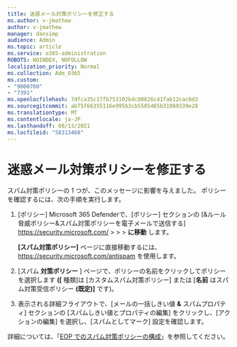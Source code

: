 ```yaml
---
title: 迷惑メール対策ポリシーを修正する
ms.author: v-jmathew
author: v-jmathew
manager: dansimp
audience: Admin
ms.topic: article
ms.service: o365-administration
ROBOTS: NOINDEX, NOFOLLOW
localization_priority: Normal
ms.collection: Adm_O365
ms.custom:
- "9000760"
- "7391"
ms.openlocfilehash: 7dfca35c17fb753102bdc80826c41fab12cac8d3
ms.sourcegitcommit: ab75f66355116e995b3cb5505465b31989339e28
ms.translationtype: MT
ms.contentlocale: ja-JP
ms.lasthandoff: 08/13/2021
ms.locfileid: "58313468"
---
```

# <a name="fix-anti-spam-policy"></a>迷惑メール対策ポリシーを修正する

スパム対策ポリシーの 1 つが、このメッセージに影響を与えました。 ポリシーを確認するには、次の手順を実行します。

1. [ポリシー] Microsoft 365 Defenderで、[ポリシー] セクションの [&ルール脅威ポリシー&スパム対策ポリシーを電子メールで送信する] <https://security.microsoft.com/>  \>  \>  \> **に移動** します。

   **[スパム対策ポリシー]** ページに直接移動するには、<https://security.microsoft.com/antispam> を使用します。

2. [スパム **対策ポリシー** ] ページで、ポリシーの名前をクリックしてポリシーを選択します **([** 種類]は [カスタムスパム対策ポリシー] または [**名前** はスパム対策受信ポリシー **(既定)]** です)。

3. 表示される詳細フライアウトで、[メールの一括しきい値 **&** スパムプロパティ] セクションの [スパムしきい値とプロパティの編集] をクリックし、[アクションの編集] を選択し、[スパムとしてマーク] 設定を確認します。

詳細については、「[EOP でのスパム対策ポリシーの構成](https://docs.microsoft.com/microsoft-365/security/office-365-security/configure-your-spam-filter-policies)」を参照してください。
